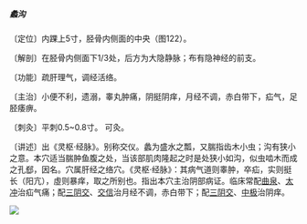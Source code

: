##### 蠡沟

〔定位〕内踝上5寸，胫骨内侧面的中央（图122）。

〔解剖〕在胫骨内侧面下1/3处，后方为大隐静脉；布有隐神经的前支。

〔功能〕疏肝理气，调经活络。

〔主治〕小便不利，遗溺，睾丸肿痛，阴挺阴痒，月经不调，赤白带下，疝气，足胫痿痹。 

〔刺灸〕平刺0.5~0.8寸。 可灸。

〔讲述〕出《灵枢·经脉》。别称交仪。蠡为盛水之瓢，又腨指齿木小虫；沟有狭小之意。本穴适当腨肿鱼腹之处，当该部肌肉隆起之时是处狭小如沟，似虫啮木而成之孔郄，因名。穴属肝经之络穴。《灵枢·经脉》：其病气道则睾肿，卒疝，实则挺长（阳亢），虛则暴痒，取之所别也。指出本穴主治阴部病证。临床常配[曲泉](https://www.gmzyjc.com/read/zjs/zjs3.1.9-12-0.0.4.3.8.md)、[太冲](https://www.gmzyjc.com/read/zjs/zjs3.1.9-12-0.0.4.3.3.md)治疝气痛；配[三阴交](https://www.gmzyjc.com/read/zjs/zjs3.1.4-6-0.0.1.3.6.md)、[交信](https://www.gmzyjc.com/read/zjs/zjs3.1.7-8-0.0.2.3.8.md)治月经不调，赤白带下；配[三阴交](https://www.gmzyjc.com/read/zjs/zjs3.1.4-6-0.0.1.3.6.md)、[中极](https://www.gmzyjc.com/read/zjs/zjs3.2.1-0.1.1.3.3.md)治阴痒。

![](img/图122.jpg)
